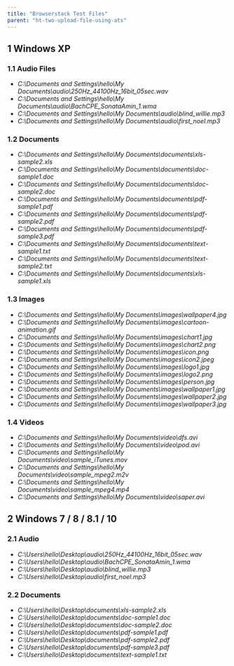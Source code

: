 ```yaml
---
title: "Browserstack Test Files"
parent: "ht-two-upload-file-using-ats"
---
```


## 1 Windows XP

### 1.1 Audio Files

* *C:\Documents and Settings\hello\My Documents\audio\250Hz_44100Hz_16bit_05sec.wav*
* *C:\Documents and Settings\hello\My Documents\audio\BachCPE_SonataAmin_1.wma*
* *C:\Documents and Settings\hello\My Documents\audio\blind_willie.mp3*
* *C:\Documents and Settings\hello\My Documents\audio\first_noel.mp3*

### 1.2 Documents 

* *C:\Documents and Settings\hello\My Documents\documents\xls-sample2.xls*
* *C:\Documents and Settings\hello\My Documents\documents\doc-sample1.doc*
* *C:\Documents and Settings\hello\My Documents\documents\doc-sample2.doc*
* *C:\Documents and Settings\hello\My Documents\documents\pdf-sample1.pdf*
* *C:\Documents and Settings\hello\My Documents\documents\pdf-sample2.pdf*
* *C:\Documents and Settings\hello\My Documents\documents\pdf-sample3.pdf*
* *C:\Documents and Settings\hello\My Documents\documents\text-sample1.txt*
* *C:\Documents and Settings\hello\My Documents\documents\text-sample2.txt*
* *C:\Documents and Settings\hello\My Documents\documents\xls-sample1.xls*

### 1.3 Images

* *C:\Documents and Settings\hello\My Documents\images\wallpaper4.jpg*
* *C:\Documents and Settings\hello\My Documents\images\cartoon-animation.gif*
* *C:\Documents and Settings\hello\My Documents\images\chart1.jpg*
* *C:\Documents and Settings\hello\My Documents\images\chart2.png*
* *C:\Documents and Settings\hello\My Documents\images\icon.png*
* *C:\Documents and Settings\hello\My Documents\images\icon2.jpeg*
* *C:\Documents and Settings\hello\My Documents\images\logo1.jpg*
* *C:\Documents and Settings\hello\My Documents\images\logo2.png*
* *C:\Documents and Settings\hello\My Documents\images\person.jpg*
* *C:\Documents and Settings\hello\My Documents\images\wallpaper1.jpg*
* *C:\Documents and Settings\hello\My Documents\images\wallpaper2.jpg*
* *C:\Documents and Settings\hello\My Documents\images\wallpaper3.jpg*

### 1.4 Videos

* *C:\Documents and Settings\hello\My Documents\video\dfs.avi*
* *C:\Documents and Settings\hello\My Documents\video\pod.avi*
* *C:\Documents and Settings\hello\My Documents\video\sample_iTunes.mov*
* *C:\Documents and Settings\hello\My Documents\video\sample_mpeg2.m2v*
* *C:\Documents and Settings\hello\My Documents\video\sample_mpeg4.mp4*
* *C:\Documents and Settings\hello\My Documents\video\saper.avi*

## 2 Windows 7 / 8 / 8.1 / 10

### 2.1 Audio

* *C:\Users\hello\Desktop\audio\250Hz_44100Hz_16bit_05sec.wav*
* *C:\Users\hello\Desktop\audio\BachCPE_SonataAmin_1.wma*
* *C:\Users\hello\Desktop\audio\blind_willie.mp3*
* *C:\Users\hello\Desktop\audio\first_noel.mp3*

### 2.2 Documents

* *C:\Users\hello\Desktop\documents\xls-sample2.xls*
* *C:\Users\hello\Desktop\documents\doc-sample1.doc*
* *C:\Users\hello\Desktop\documents\doc-sample2.doc*
* *C:\Users\hello\Desktop\documents\pdf-sample1.pdf*
* *C:\Users\hello\Desktop\documents\pdf-sample2.pdf*
* *C:\Users\hello\Desktop\documents\pdf-sample3.pdf*
* *C:\Users\hello\Desktop\documents\text-sample1.txt*
